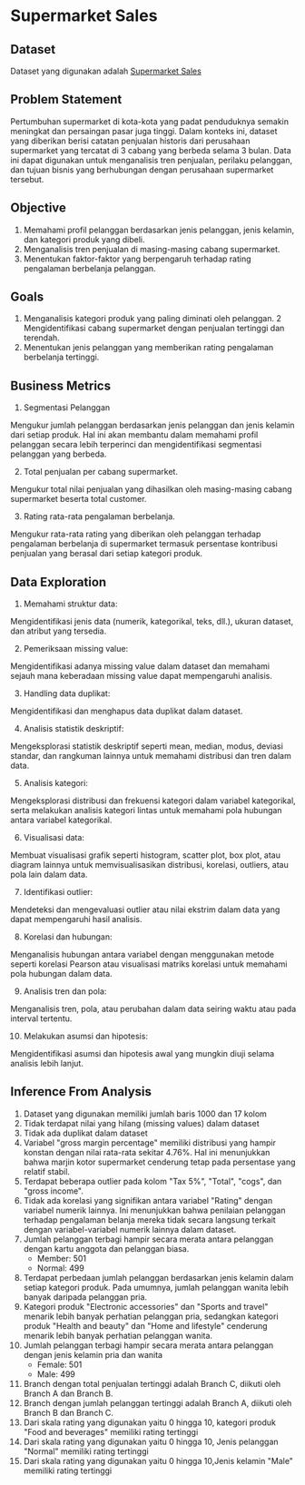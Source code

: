 # Supermarket Sales

## Dataset
Dataset yang digunakan adalah [Supermarket Sales](https://www.kaggle.com/datasets/aungpyaeap/supermarket-sales)

## Problem Statement
Pertumbuhan supermarket di kota-kota yang padat penduduknya semakin meningkat dan persaingan pasar juga tinggi. Dalam konteks ini, dataset yang diberikan berisi catatan penjualan historis dari perusahaan supermarket yang tercatat di 3 cabang yang berbeda selama 3 bulan. Data ini dapat digunakan untuk menganalisis tren penjualan, perilaku pelanggan, dan tujuan bisnis yang berhubungan dengan perusahaan supermarket tersebut.

## Objective
1. Memahami profil pelanggan berdasarkan jenis pelanggan, jenis kelamin, dan kategori produk yang dibeli.
2. Menganalisis tren penjualan di masing-masing cabang supermarket.
3. Menentukan faktor-faktor yang berpengaruh terhadap rating pengalaman berbelanja pelanggan.

## Goals
1. Menganalisis kategori produk yang paling diminati oleh pelanggan.
2  Mengidentifikasi cabang supermarket dengan penjualan tertinggi dan terendah.
3. Menentukan jenis pelanggan yang memberikan rating pengalaman berbelanja tertinggi.

## Business Metrics

1. Segmentasi Pelanggan

  Mengukur jumlah pelanggan berdasarkan jenis pelanggan dan jenis kelamin dari setiap produk. Hal ini akan membantu dalam memahami profil pelanggan secara lebih terperinci dan mengidentifikasi segmentasi pelanggan yang berbeda.

2. Total penjualan per cabang supermarket.

  Mengukur total nilai penjualan yang dihasilkan oleh masing-masing cabang supermarket beserta total customer.

3. Rating rata-rata pengalaman berbelanja.

  Mengukur rata-rata rating yang diberikan oleh pelanggan terhadap pengalaman berbelanja di supermarket termasuk persentase kontribusi penjualan yang berasal dari setiap kategori produk.
  
## Data Exploration
1. Memahami struktur data: 

  Mengidentifikasi jenis data (numerik, kategorikal, teks, dll.), ukuran dataset, dan atribut yang tersedia.

2. Pemeriksaan missing value: 

  Mengidentifikasi adanya missing value dalam dataset dan memahami sejauh mana keberadaan missing value dapat mempengaruhi analisis.

3. Handling data duplikat: 

  Mengidentifikasi dan menghapus data duplikat dalam dataset.

4. Analisis statistik deskriptif: 

  Mengeksplorasi statistik deskriptif seperti mean, median, modus, deviasi standar, dan rangkuman lainnya untuk memahami distribusi dan tren dalam data.

5. Analisis kategori: 

  Mengeksplorasi distribusi dan frekuensi kategori dalam variabel kategorikal, serta melakukan analisis kategori lintas untuk memahami pola hubungan antara variabel kategorikal.

6. Visualisasi data: 

  Membuat visualisasi grafik seperti histogram, scatter plot, box plot, atau diagram lainnya untuk memvisualisasikan distribusi, korelasi, outliers, atau pola lain dalam data.

7. Identifikasi outlier: 

  Mendeteksi dan mengevaluasi outlier atau nilai ekstrim dalam data yang dapat mempengaruhi hasil analisis.

8. Korelasi dan hubungan:

  Menganalisis hubungan antara variabel dengan menggunakan metode seperti korelasi Pearson atau visualisasi matriks korelasi untuk memahami pola hubungan dalam data.

9. Analisis tren dan pola: 

  Menganalisis tren, pola, atau perubahan dalam data seiring waktu atau pada interval tertentu.

10. Melakukan asumsi dan hipotesis: 

  Mengidentifikasi asumsi dan hipotesis awal yang mungkin diuji selama analisis lebih lanjut.

## Inference From Analysis
1. Dataset yang digunakan memiliki jumlah baris 1000 dan 17 kolom
2. Tidak terdapat nilai yang hilang (missing values) dalam dataset
3. Tidak ada duplikat dalam dataset
4. Variabel "gross margin percentage" memiliki distribusi yang hampir konstan dengan nilai rata-rata sekitar 4.76%. Hal ini menunjukkan bahwa marjin kotor supermarket cenderung tetap pada persentase yang relatif stabil.
5. Terdapat beberapa outlier pada kolom "Tax 5%", "Total", "cogs", dan "gross income".
6. Tidak ada korelasi yang signifikan antara variabel "Rating" dengan variabel numerik lainnya. Ini menunjukkan bahwa penilaian pelanggan terhadap pengalaman belanja mereka tidak secara langsung terkait dengan variabel-variabel numerik lainnya dalam dataset.
7. Jumlah pelanggan terbagi hampir secara merata antara pelanggan dengan kartu anggota dan pelanggan biasa.
    - Member: 501
    - Normal: 499
8. Terdapat perbedaan jumlah pelanggan berdasarkan jenis kelamin dalam setiap kategori produk. Pada umumnya, jumlah pelanggan wanita lebih banyak daripada pelanggan pria.
9. Kategori produk "Electronic accessories" dan "Sports and travel" menarik lebih banyak perhatian pelanggan pria, sedangkan kategori produk "Health and beauty" dan "Home and lifestyle" cenderung menarik lebih banyak perhatian pelanggan wanita.
10. Jumlah pelanggan terbagi hampir secara merata antara pelanggan dengan jenis kelamin pria dan wanita
    - Female: 501
    - Male: 499
11. Branch dengan total penjualan tertinggi adalah Branch C, diikuti oleh Branch A dan Branch B.
12. Branch dengan jumlah pelanggan tertinggi adalah Branch A, diikuti oleh Branch B dan Branch C.
13. Dari skala rating yang digunakan yaitu 0 hingga 10, kategori produk "Food and beverages" memiliki rating tertinggi
14. Dari skala rating yang digunakan yaitu 0 hingga 10, Jenis pelanggan "Normal" memiliki rating tertinggi
15. Dari skala rating yang digunakan yaitu 0 hingga 10,Jenis kelamin "Male" memiliki rating tertinggi
